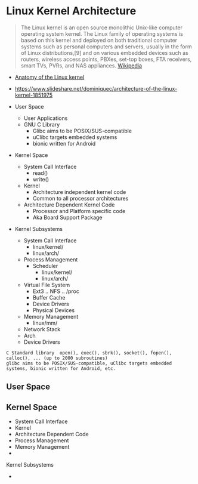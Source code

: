 # Linux Kernel Architecture

> The Linux kernel is an open source monolithic Unix-like computer operating system kernel. The Linux family of operating systems is based on this kernel and deployed on both traditional computer systems such as personal computers and servers, usually in the form of Linux distributions,[9] and on various embedded devices such as routers, wireless access points, PBXes, set-top boxes, FTA receivers, smart TVs, PVRs, and NAS appliances. [Wikipedia](https://en.wikipedia.org/wiki/Linux_kernel)

- [Anatomy of the Linux kernel](https://www.ibm.com/developerworks/library/l-linux-kernel/index.html)
- https://www.slideshare.net/dominiquec/architecture-of-the-linux-kernel-1851975

- User Space
  - User Applications
  - GNU C Library
    - Glibc aims to be POSIX/SUS-compatible
    - uClibc targets embedded systems
    - bionic written for Android
- Kernel Space
  - System Call Interface
    - read()
    - write()
  - Kernel
    - Architecture independent kernel code
    - Common to all processor architectures
  - Architecture Dependent Kernel Code
    - Processor and Platform specific code
    - Aka Board Support Package

- Kernel Subsystems
  - System Call Interface
    - linux/kernel/
    - linux/arch/
  - Process Management
    - Scheduler
      - linux/kernel/
      - linux/arch/
  - Virtual File System
    - Ext3 .. NFS .. /proc
    - Buffer Cache
    - Device Drivers
    - Physical Devices
  - Memory Management
      - linux/mm/
  - Network Stack
  - Arch
  - Device Drivers

```
C Standard library	open(), exec(), sbrk(), socket(), fopen(), calloc(), ... (up to 2000 subroutines)
glibc aims to be POSIX/SUS-compatible, uClibc targets embedded systems, bionic written for Android, etc.
```

## User Space

> [](https://en.wikipedia.org/wiki/User_space)

## Kernel Space

- System Call Interface
- Kernel
- Architecture Dependent Code
- Process Management
- Memory Management
- 

Kernel Subsystems

- 